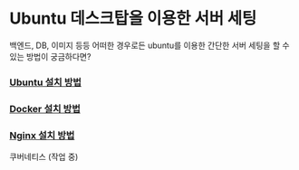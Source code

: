 # Ubuntu 데스크탑을 이용한 서버 세팅

백엔드, DB, 이미지 등등 어떠한 경우로든 ubuntu를 이용한 간단한 서버 세팅을 할 수 있는 방법이 궁금하다면?

### [Ubuntu 설치 방법](./Ubuntu/README.md)

### [Docker 설치 방법](./Docker/README.md)

### [Nginx 설치 방법](./Nginx/README.md)

쿠버네티스 (작업 중)
